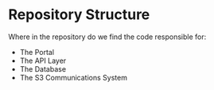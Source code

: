 # Repository Structure

Where in the repository do we find the code responsible for:
- The Portal
- The API Layer
- The Database
- The S3 Communications System